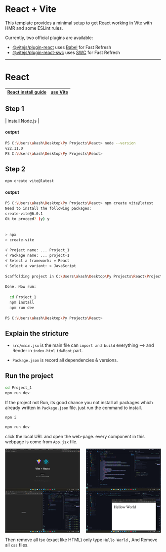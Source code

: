 # React + Vite

This template provides a minimal setup to get React working in Vite with HMR and some ESLint rules.

Currently, two official plugins are available:

- [@vitejs/plugin-react](https://github.com/vitejs/vite-plugin-react/blob/main/packages/plugin-react/README.md) uses [Babel](https://babeljs.io/) for Fast Refresh
- [@vitejs/plugin-react-swc](https://github.com/vitejs/vite-plugin-react-swc) uses [SWC](https://swc.rs/) for Fast Refresh

---

# React

| [React install guide](https://react.dev/learn/start-a-new-react-project) | [use Vite](https://vite.dev/) |
| ------------------------------------------------------------------------ | ----------------------------- |

## Step 1

| [install Node.js](https://nodejs.org/en/download/prebuilt-installer) |

#### output

```bash
PS C:\Users\akash\Desktop\Py Projects\React> node --version
v22.11.0
PS C:\Users\akash\Desktop\Py Projects\React>
```

## Step 2

```bash
npm create vite@latest
```

#### output

```bash
PS C:\Users\akash\Desktop\Py Projects\React> npm create vite@latest
Need to install the following packages:
create-vite@6.0.1
Ok to proceed? (y) y


> npx
> create-vite

√ Project name: ... Project_1
√ Package name: ... project-1
√ Select a framework: » React
√ Select a variant: » JavaScript

Scaffolding project in C:\Users\akash\Desktop\Py Projects\React\Project_1...

Done. Now run:

  cd Project_1
  npm install
  npm run dev

PS C:\Users\akash\Desktop\Py Projects\React>
```

## Explain the stricture

- `src/main.jsx` is the main file can `import and build` everything --> and Render in `index.html` `id=Root` part.

- `Package.json` is record all dependencies & versions.

## Run the project

```bash
cd Project_1
npm run dev
```

If the project not Run, its good chance you not install all packages which already written in `Package.json` file. just run the command to install.

```bash
npm i
```

```bash
npm run dev
```

click the local URL and open the web-page. every component in this webpage is come from `App.jsx` file.

<div style="display: flex; justify-content: space-between;">
  <img src="public/default-web-page.png" alt="Image 1" style="width: 48%;"/>
  <img src="public/default-web-page-code.png" alt="Image 2" style="width: 48%;"/>
</div>
<div style="display: flex; justify-content: space-between;">
  <img src="public/default-web-page-code-edit.png" alt="Image 1" style="width: 48%;"/>
  <img src="public/default-web-page-remove-allCss.png" alt="Image 2" style="width: 48%;"/>
</div>

Then remove all tsx (exact like HTML) only type `Hello World` , And Remove all `css` files.
